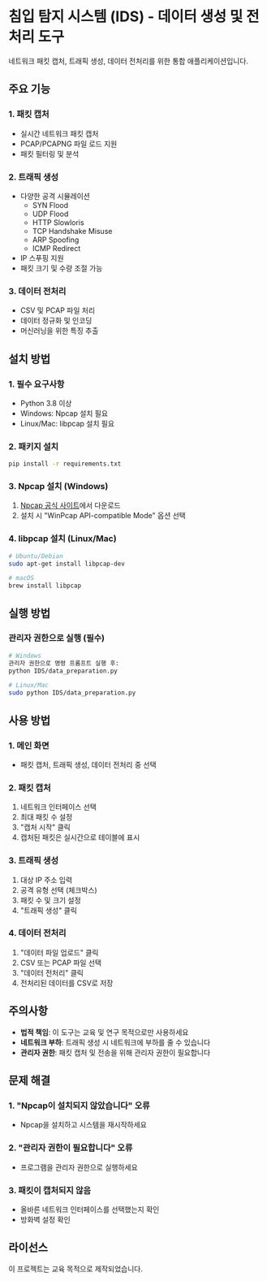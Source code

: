 # 침입 탐지 시스템 (IDS) - 데이터 생성 및 전처리 도구

네트워크 패킷 캡처, 트래픽 생성, 데이터 전처리를 위한 통합 애플리케이션입니다.

## 주요 기능

### 1. 패킷 캡처
- 실시간 네트워크 패킷 캡처
- PCAP/PCAPNG 파일 로드 지원
- 패킷 필터링 및 분석

### 2. 트래픽 생성
- 다양한 공격 시뮬레이션
  - SYN Flood
  - UDP Flood
  - HTTP Slowloris
  - TCP Handshake Misuse
  - ARP Spoofing
  - ICMP Redirect
- IP 스푸핑 지원
- 패킷 크기 및 수량 조절 가능

### 3. 데이터 전처리
- CSV 및 PCAP 파일 처리
- 데이터 정규화 및 인코딩
- 머신러닝을 위한 특징 추출

## 설치 방법

### 1. 필수 요구사항
- Python 3.8 이상
- Windows: Npcap 설치 필요
- Linux/Mac: libpcap 설치 필요

### 2. 패키지 설치
```bash
pip install -r requirements.txt
```

### 3. Npcap 설치 (Windows)
1. [Npcap 공식 사이트](https://npcap.com/)에서 다운로드
2. 설치 시 "WinPcap API-compatible Mode" 옵션 선택

### 4. libpcap 설치 (Linux/Mac)
```bash
# Ubuntu/Debian
sudo apt-get install libpcap-dev

# macOS
brew install libpcap
```

## 실행 방법

### 관리자 권한으로 실행 (필수)
```bash
# Windows
관리자 권한으로 명령 프롬프트 실행 후:
python IDS/data_preparation.py

# Linux/Mac
sudo python IDS/data_preparation.py
```

## 사용 방법

### 1. 메인 화면
- 패킷 캡처, 트래픽 생성, 데이터 전처리 중 선택

### 2. 패킷 캡처
1. 네트워크 인터페이스 선택
2. 최대 패킷 수 설정
3. "캡처 시작" 클릭
4. 캡처된 패킷은 실시간으로 테이블에 표시

### 3. 트래픽 생성
1. 대상 IP 주소 입력
2. 공격 유형 선택 (체크박스)
3. 패킷 수 및 크기 설정
4. "트래픽 생성" 클릭

### 4. 데이터 전처리
1. "데이터 파일 업로드" 클릭
2. CSV 또는 PCAP 파일 선택
3. "데이터 전처리" 클릭
4. 전처리된 데이터를 CSV로 저장

## 주의사항

- **법적 책임**: 이 도구는 교육 및 연구 목적으로만 사용하세요
- **네트워크 부하**: 트래픽 생성 시 네트워크에 부하를 줄 수 있습니다
- **관리자 권한**: 패킷 캡처 및 전송을 위해 관리자 권한이 필요합니다

## 문제 해결

### 1. "Npcap이 설치되지 않았습니다" 오류
- Npcap을 설치하고 시스템을 재시작하세요

### 2. "관리자 권한이 필요합니다" 오류
- 프로그램을 관리자 권한으로 실행하세요

### 3. 패킷이 캡처되지 않음
- 올바른 네트워크 인터페이스를 선택했는지 확인
- 방화벽 설정 확인

## 라이선스

이 프로젝트는 교육 목적으로 제작되었습니다. 